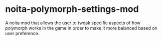# noita-polymorph-settings-mod
A noita mod that allows the user to tweak specific aspects of how polymorph works in the game in order to make it more balanced based on user preference.  
